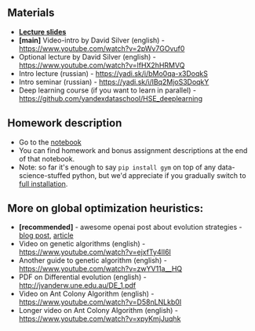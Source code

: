 ## Materials
* [__Lecture slides__](https://docviewer.yandex.ru/?url=ya-disk-public%3A%2F%2FG3IXcG62RwNUGSSos%2BuGhtgXNfsBjP9RxUtUfgCffIk%3D%3A%2Flecture0.pdf&name=lecture0.pdf&c=58a61e7da325)
* __[main]__ Video-intro by David Silver (english) - https://www.youtube.com/watch?v=2pWv7GOvuf0
* Optional lecture by David Silver (english) - https://www.youtube.com/watch?v=lfHX2hHRMVQ
* Intro lecture (russian) - https://yadi.sk/i/bMo0qa-x3DoqkS
* Intro seminar (russian) - https://yadi.sk/i/IBq2MjoS3DoqkY
* Deep learning course (if you want to learn in parallel) - https://github.com/yandexdataschool/HSE_deeplearning

## Homework description
* Go to the [notebook](https://github.com/yandexdataschool/Practical_RL/blob/fall17/week0/frozenlake.ipynb)
* You can find homework and bonus assignment descriptions at the end of that notebook.
* Note: so far it's enough to say `pip install gym` on top of any data-science-stuffed python, but we'd appreciate if you gradually switch to [full installation](https://github.com/openai/gym#installing-everything).

## More on global optimization heuristics:
* __[recommended]__ - awesome openai post about evolution strategies - [blog post](https://blog.openai.com/evolution-strategies/), [article](https://arxiv.org/abs/1703.03864)
* Video on genetic algorithms (english) - https://www.youtube.com/watch?v=ejxfTy4lI6I
* Another guide to genetic algorithm (english) - https://www.youtube.com/watch?v=zwYV11a__HQ
* PDF on Differential evolution (english) - http://jvanderw.une.edu.au/DE_1.pdf
* Video on Ant Colony Algorithm (english) - https://www.youtube.com/watch?v=D58nLNLkb0I
* Longer video on Ant Colony Algorithm (english) - https://www.youtube.com/watch?v=xpyKmjJuqhk


